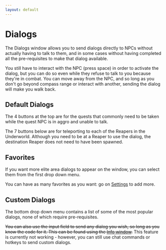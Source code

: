 ```yaml
---
layout: default
---
```


# Dialogs
The Dialogs window allows you to send dialogs directly to NPCs without actually having to talk to them, and in some cases without having completed all the pre-requisites to make that dialog available.

You still have to interact with the NPC (press space) in order to activate the dialog, but you can do so even while they refuse to talk to you because they're in combat. You can move away from the NPC, and so long as you don't go beyond compass range or interact with another, sending the dialog will make you walk back.

## Default Dialogs
The 4 buttons at the top are for the quests that commonly need to be taken while the quest NPC is in aggro and unable to talk.

The 7 buttons below are for teleporting to each of the Reapers in the Underworld. Although you need to be at a Reaper to use the dialog, the destination Reaper does not need to have been spawned.

## Favorites
If you want more elite area dialogs to appear on the window, you can select them from the first drop down menu.

You can have as many favorites as you want: go on [Settings](settings) to add more.

## Custom Dialogs
The bottom drop down menu contains a list of some of the most popular dialogs, none of which require pre-requisites.

~~You can also use the input field to send any dialog you wish, so long as you know the code for it. This can be found using the [Info window](Info).~~ This feature is currently not working - however, you can still use chat commands or hotkeys to send custom dialogs.
